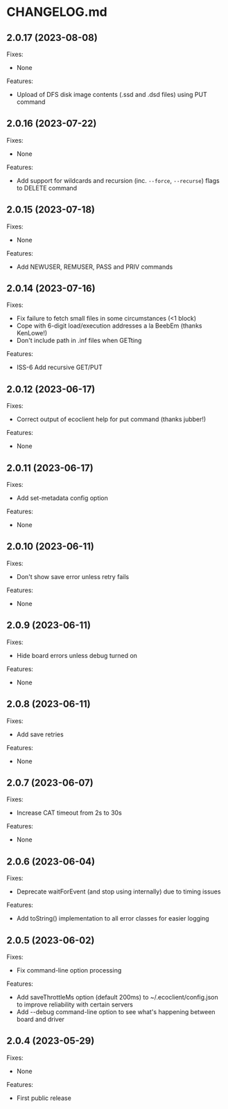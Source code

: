 # CHANGELOG.md

## 2.0.17 (2023-08-08)

Fixes:

- None

Features:

- Upload of DFS disk image contents (.ssd and .dsd files) using PUT command

## 2.0.16 (2023-07-22)

Fixes:

- None

Features:

- Add support for wildcards and recursion (inc. `--force`, `--recurse`) flags to DELETE command

## 2.0.15 (2023-07-18)

Fixes:

- None

Features:

- Add NEWUSER, REMUSER, PASS and PRIV commands

## 2.0.14 (2023-07-16)

Fixes:

- Fix failure to fetch small files in some circumstances (<1 block)
- Cope with 6-digit load/execution addresses a la BeebEm (thanks KenLowe!)
- Don't include path in .inf files when GETting

Features:

- ISS-6 Add recursive GET/PUT

## 2.0.12 (2023-06-17)

Fixes:

- Correct output of ecoclient help for put command (thanks jubber!)

Features:

- None

## 2.0.11 (2023-06-17)

Fixes:

- Add set-metadata config option

Features:

- None

## 2.0.10 (2023-06-11)

Fixes:

- Don't show save error unless retry fails

Features:

- None

## 2.0.9 (2023-06-11)

Fixes:

- Hide board errors unless debug turned on

Features:

- None

## 2.0.8 (2023-06-11)

Fixes:

- Add save retries

Features:

- None

## 2.0.7 (2023-06-07)

Fixes:

- Increase CAT timeout from 2s to 30s

Features:

- None

## 2.0.6 (2023-06-04)

Fixes:

- Deprecate waitForEvent (and stop using internally) due to timing issues

Features:

- Add toString() implementation to all error classes for easier logging

## 2.0.5 (2023-06-02)

Fixes:

- Fix command-line option processing

Features:

- Add saveThrottleMs option (default 200ms) to ~/.ecoclient/config.json to improve reliability with certain servers
- Add --debug command-line option to see what's happening between board and driver

## 2.0.4 (2023-05-29)

Fixes:

- None

Features:

- First public release
